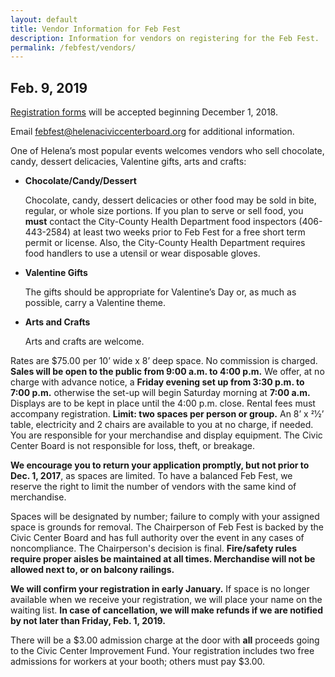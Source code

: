 ```yaml
---
layout: default
title: Vendor Information for Feb Fest
description: Information for vendors on registering for the Feb Fest.
permalink: /febfest/vendors/
---
```


## Feb. 9, 2019

<!-- uncomment following while waiting for registration period -->
<!--Registration forms will be available in November and we will begin accepting registrations on December 1, 2018.-->

<!-- uncomment following when form is available -->
[Registration forms](https://github.com/helenaciviccenterboard/helenaciviccenterboard.github.io/blob/master/FebFest%202019%20REGISTRATION%20FORM%20(1).pdf) will be accepted beginning December 1, 2018.

<!-- uncomment following when the show is full -->
<!-- ### Sep. 1, 2017 Update

**Feb Fest is now full.** Vendor registrations received after the last open spot was assigned, will be notified and added to our waiting list. Payments for waiting list vendors will only be processed if space becomes available.
-->

Email <febfest@helenaciviccenterboard.org> for additional information.

One of Helena’s most popular events welcomes vendors who sell chocolate, candy, dessert delicacies, Valentine gifts, arts and crafts:

- **Chocolate/Candy/Dessert**

  Chocolate, candy, dessert delicacies or other food may be sold in bite, regular, or whole size portions. If you plan to serve or sell food, you **must** contact the City-County Health Department food inspectors (406-443-2584) at least two weeks prior to Feb Fest for a free short term permit or license. Also, the City-County Health Department requires food handlers to use a utensil or wear disposable gloves.

- **Valentine Gifts**

  The gifts should be appropriate for Valentine’s Day or, as much as possible, carry a Valentine theme.

- **Arts and Crafts**

  Arts and crafts are welcome.

Rates are $75.00 per 10’ wide x 8’ deep space. No commission is charged. **Sales will be open to the public from 9:00 a.m. to 4:00 p.m.** We offer, at no charge with advance notice, a **Friday evening set up from 3:30 p.m. to 7:00 p.m.** otherwise the set-up will begin Saturday morning at **7:00 a.m.** Displays are to be kept in place until the 4:00 p.m. close. Rental fees must accompany registration. **Limit: two spaces per person or group.** An 8’ x 21⁄2’ table, electricity and 2 chairs are available to you at no charge, if needed. You are responsible for your merchandise and display equipment. The Civic Center Board is not responsible for loss, theft, or breakage.

**We encourage you to return your application promptly, but not prior to Dec. 1, 2017**, as spaces are limited. To have a balanced Feb Fest, we reserve the right to limit the number of vendors with the same kind of merchandise.

Spaces will be designated by number; failure to comply with your assigned space is grounds for removal. The Chairperson of Feb Fest is backed by the Civic Center Board and has full authority over the event in any cases of noncompliance. The Chairperson's decision is final. **Fire/safety rules require proper aisles be maintained at all times. Merchandise will not be allowed next to, or on balcony railings.**

**We will confirm your registration in early January.** If space is no longer available when we receive your registration, we will place your name on the waiting list. **In case of cancellation, we will make refunds if we are notified by not later than Friday, Feb. 1, 2019.**

There will be a $3.00 admission charge at the door with **all** proceeds going to the Civic Center Improvement Fund. Your registration includes two free admissions for workers at your booth; others must pay $3.00.
